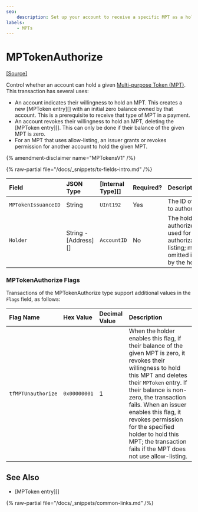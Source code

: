 ```yaml
---
seo:
    description: Set up your account to receive a specific MPT as a holder; or authorize a holder as an MPT issuer.
labels:
    - MPTs
---
```

# MPTokenAuthorize
[[Source]](https://github.com/XRPLF/rippled/blob/master/src/xrpld/app/tx/detail/MPTokenAuthorize.cpp "Source")

Control whether an account can hold a given [Multi-purpose Token (MPT)](../../../../concepts/tokens/fungible-tokens/multi-purpose-tokens.md). This transaction has several uses:

- An account indicates their willingness to hold an MPT. This creates a new [MPToken entry][] with an initial zero balance owned by that account. This is a prerequisite to receive that type of MPT in a payment.
- An account revokes their willingness to hold an MPT, deleting the [MPToken entry][]. This can only be done if their balance of the given MPT is zero.
- For an MPT that uses allow-listing, an issuer grants or revokes permission for another account to hold the given MPT.

{% amendment-disclaimer name="MPTokensV1" /%}

{% raw-partial file="/docs/_snippets/tx-fields-intro.md" /%}

| Field               | JSON Type            | [Internal Type][] | Required? | Description |
|:--------------------|:---------------------|:------------------|:----------|:------------|
| `MPTokenIssuanceID` | String               | `UInt192`         | Yes       | The ID of the MPT to authorize. |
| `Holder`            | String - [Address][] | `AccountID`       | No        | The holder to authorize. Only used for authorization/allow-listing; must be omitted if submitted by the holder. |

### MPTokenAuthorize Flags

Transactions of the MPTokenAuthorize type support additional values in the `Flags` field, as follows:

| Flag Name          | Hex Value    | Decimal Value | Description                   |
|:-------------------|:-------------|:--------------|:------------------------------|
| `tfMPTUnauthorize` | `0x00000001` | 1             | When the holder enables this flag, if their balance of the given MPT is zero, it revokes their willingness to hold this MPT and deletes their `MPToken` entry. If their balance is non-zero, the transaction fails. When an issuer enables this flag, it revokes permission for the specified holder to hold this MPT; the transaction fails if the MPT does not use allow-listing. |

## See Also

- [MPToken entry][]

{% raw-partial file="/docs/_snippets/common-links.md" /%}
